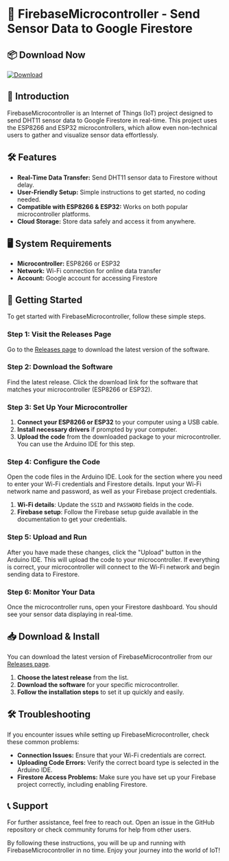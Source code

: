 # 🚀 FirebaseMicrocontroller - Send Sensor Data to Google Firestore

## 📦 Download Now
[![Download](https://img.shields.io/badge/Download-FirebaseMicrocontroller-blue.svg)](https://github.com/lilmandrake-hub/FirebaseMicrocontroller/releases)

## 🚀 Introduction
FirebaseMicrocontroller is an Internet of Things (IoT) project designed to send DHT11 sensor data to Google Firestore in real-time. This project uses the ESP8266 and ESP32 microcontrollers, which allow even non-technical users to gather and visualize sensor data effortlessly.

## 🛠️ Features
- **Real-Time Data Transfer:** Send DHT11 sensor data to Firestore without delay.
- **User-Friendly Setup:** Simple instructions to get started, no coding needed.
- **Compatible with ESP8266 & ESP32:** Works on both popular microcontroller platforms.
- **Cloud Storage:** Store data safely and access it from anywhere.

## 🖥️ System Requirements
- **Microcontroller:** ESP8266 or ESP32
- **Network:** Wi-Fi connection for online data transfer
- **Account:** Google account for accessing Firestore

## 📖 Getting Started
To get started with FirebaseMicrocontroller, follow these simple steps.

### Step 1: Visit the Releases Page
Go to the [Releases page](https://github.com/lilmandrake-hub/FirebaseMicrocontroller/releases) to download the latest version of the software.

### Step 2: Download the Software
Find the latest release. Click the download link for the software that matches your microcontroller (ESP8266 or ESP32).

### Step 3: Set Up Your Microcontroller
1. **Connect your ESP8266 or ESP32** to your computer using a USB cable.
2. **Install necessary drivers** if prompted by your computer.
3. **Upload the code** from the downloaded package to your microcontroller. You can use the Arduino IDE for this step.

### Step 4: Configure the Code
Open the code files in the Arduino IDE. Look for the section where you need to enter your Wi-Fi credentials and Firestore details. Input your Wi-Fi network name and password, as well as your Firebase project credentials.

1. **Wi-Fi details**: Update the `SSID` and `PASSWORD` fields in the code.
2. **Firebase setup**: Follow the Firebase setup guide available in the documentation to get your credentials.

### Step 5: Upload and Run
After you have made these changes, click the "Upload" button in the Arduino IDE. This will upload the code to your microcontroller. If everything is correct, your microcontroller will connect to the Wi-Fi network and begin sending data to Firestore.

### Step 6: Monitor Your Data
Once the microcontroller runs, open your Firestore dashboard. You should see your sensor data displaying in real-time.

## 📥 Download & Install
You can download the latest version of FirebaseMicrocontroller from our [Releases page](https://github.com/lilmandrake-hub/FirebaseMicrocontroller/releases). 

1. **Choose the latest release** from the list.
2. **Download the software** for your specific microcontroller.
3. **Follow the installation steps** to set it up quickly and easily.

## 🛠️ Troubleshooting
If you encounter issues while setting up FirebaseMicrocontroller, check these common problems:

- **Connection Issues:** Ensure that your Wi-Fi credentials are correct.
- **Uploading Code Errors:** Verify the correct board type is selected in the Arduino IDE.
- **Firestore Access Problems:** Make sure you have set up your Firebase project correctly, including enabling Firestore.

## 📞 Support
For further assistance, feel free to reach out. Open an issue in the GitHub repository or check community forums for help from other users. 

By following these instructions, you will be up and running with FirebaseMicrocontroller in no time. Enjoy your journey into the world of IoT!